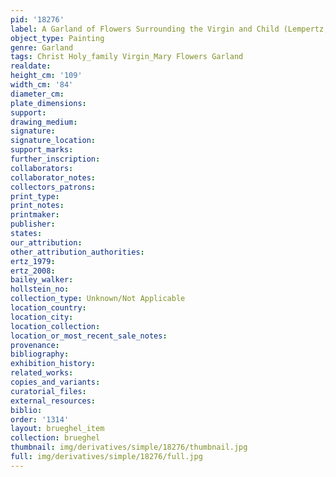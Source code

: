 ```yaml
---
pid: '18276'
label: A Garland of Flowers Surrounding the Virgin and Child (Lempertz, Cologne, 2006)
object_type: Painting
genre: Garland
tags: Christ Holy_family Virgin_Mary Flowers Garland
realdate: 
height_cm: '109'
width_cm: '84'
diameter_cm: 
plate_dimensions: 
support: 
drawing_medium: 
signature: 
signature_location: 
support_marks: 
further_inscription: 
collaborators: 
collaborator_notes: 
collectors_patrons: 
print_type: 
print_notes: 
printmaker: 
publisher: 
states: 
our_attribution: 
other_attribution_authorities: 
ertz_1979: 
ertz_2008: 
bailey_walker: 
hollstein_no: 
collection_type: Unknown/Not Applicable
location_country: 
location_city: 
location_collection: 
location_or_most_recent_sale_notes: 
provenance: 
bibliography: 
exhibition_history: 
related_works: 
copies_and_variants: 
curatorial_files: 
external_resources: 
biblio: 
order: '1314'
layout: brueghel_item
collection: brueghel
thumbnail: img/derivatives/simple/18276/thumbnail.jpg
full: img/derivatives/simple/18276/full.jpg
---
```

